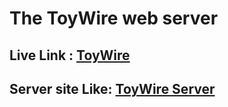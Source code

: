 # The ToyWire web server

## Live Link : [ToyWire](https://toywire-8b703.web.app/)

## Server site Like: [ToyWire Server](https://toy-wire-server.vercel.app/toys/)
